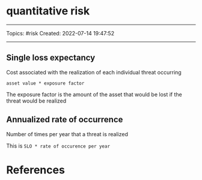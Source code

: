 # quantitative risk
---
Topics: #risk
Created: 2022-07-14 19:47:52

---

## Single loss expectancy

Cost associated with the realization of each individual threat occurring

`asset value * exposure factor`

The exposure factor is the amount of the asset that would be lost if the threat would be realized

## Annualized rate of occurrence

Number of times per year that a threat is realized

This is `SLO * rate of occurence per year`

# References
